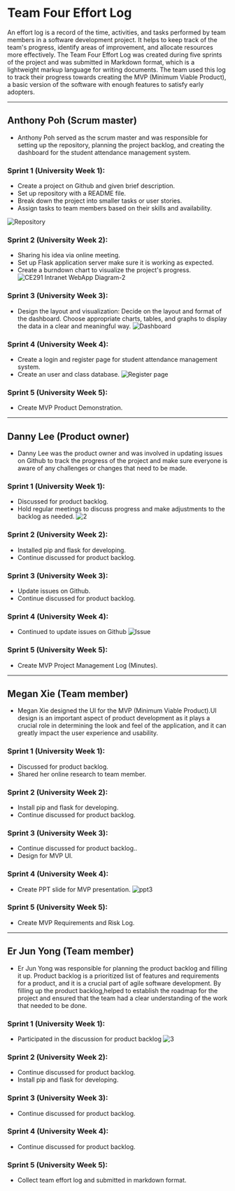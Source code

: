 # Team Four Effort Log

An effort log is a record of the time, activities, and tasks performed by team members in a software development project. It helps to keep track of the team's progress, identify areas of improvement, and allocate resources more effectively. The Team Four Effort Log was created during five sprints of the project and was submitted in Markdown format, which is a lightweight markup language for writing documents. The team used this log to track their progress towards creating the MVP (Minimum Viable Product), a basic version of the software with enough features to satisfy early adopters.

-----------------------------------------------------
## Anthony Poh (Scrum master)
  - Anthony Poh served as the scrum master and was responsible for setting up the repository, planning the project backlog, and creating the dashboard for the student attendance management system.


### Sprint 1 (University Week 1):
 - Create a project on Github and given brief description. 
 - Set up repository with a README file.
 - Break down the project into smaller tasks or user stories.
 - Assign tasks to team members based on their skills and availability.

![Repository](https://user-images.githubusercontent.com/122019681/217791851-63815908-962d-4f76-b1be-c6d4f6b85064.PNG)



### Sprint 2 (University Week 2):
 - Sharing his idea via online meeting. 
 - Set up Flask application server make sure it is working as expected.
 - Create a burndown chart to visualize the project's progress.
 ![CE291 Intranet WebApp Diagram-2](https://user-images.githubusercontent.com/122019681/217792094-0b7397b0-c82f-485b-9c34-4418884b91f4.jpg)

 

### Sprint 3 (University Week 3):
 - Design the layout and visualization: Decide on the layout and format of the dashboard. Choose appropriate charts, tables, and graphs to display the data in a clear and meaningful way.
![Dashboard](https://user-images.githubusercontent.com/122019681/217791949-b793cef8-82e2-4bc8-a378-2e551a67bfb0.PNG)


### Sprint 4 (University Week 4):
 - Create a login and register page for student attendance management system.
 - Create an user and class database.
![Register page](https://user-images.githubusercontent.com/122019681/217792210-c88dd87a-7579-45ed-bc8c-7504e963615b.PNG)


### Sprint 5 (University Week 5):
 - Create MVP Product Demonstration.

---------------------------------------------
## Danny Lee (Product owner)
 - Danny Lee was the product owner and was involved in updating issues on Github to track the progress of the project and make sure everyone is aware of any challenges or changes that need to be made.

### Sprint 1 (University Week 1):
 - Discussed for product backlog.
 - Hold regular meetings to discuss progress and make adjustments to the backlog as needed.
![2](https://user-images.githubusercontent.com/122019681/217792273-3b241b35-89b4-42f0-8060-bd93dad1e02f.PNG)


### Sprint 2 (University Week 2):
 - Installed pip and flask for developing.
 - Continue discussed for product backlog.

### Sprint 3 (University Week 3):
 - Update issues on Github.
 - Continue discussed for product backlog.

### Sprint 4 (University Week 4):
 - Continued to update issues on Github
 ![Issue](https://user-images.githubusercontent.com/122019681/217792340-15951306-2c64-4a80-8a3a-3d9ae1482a07.PNG)



### Sprint 5 (University Week 5):
 - Create MVP Project Management Log (Minutes).

---------------------------------------------
## Megan Xie (Team member)
 - Megan Xie designed the UI for the MVP (Minimum Viable Product).UI design is an important aspect of product development as it plays a crucial role in determining the look and feel of the application, and it can greatly impact the user experience and usability. 

### Sprint 1 (University Week 1):
 - Discussed for product backlog.
 - Shared her online research to team member.

### Sprint 2 (University Week 2):
 - Install pip and flask for developing.
 - Continue discussed for product backlog.

### Sprint 3 (University Week 3):
 - Continue discussed for product backlog..
 - Design for MVP UI.

### Sprint 4 (University Week 4):
 - Create PPT slide for MVP presentation.
![ppt3](https://user-images.githubusercontent.com/122019681/217792386-34023358-1f70-4d4b-a612-0fb055a0ebc2.jpg)



### Sprint 5 (University Week 5):
 - Create MVP Requirements and Risk Log.

---------------------------------------------
## Er Jun Yong (Team member)
 - Er Jun Yong was responsible for planning the product backlog and filling it up. Product backlog is a prioritized list of features and requirements for a product, and it is a crucial part of agile software development. By filling up the product backlog,helped to establish the roadmap for the project and ensured that the team had a clear understanding of the work that needed to be done.

### Sprint 1 (University Week 1):
 - Participated in the discussion for product backlog
 ![3](https://user-images.githubusercontent.com/122019681/217792486-90a50679-3928-40a8-ba3a-aef4817da532.PNG)


### Sprint 2 (University Week 2):
 - Continue discussed for product backlog.
 - Install pip and flask for developing.

### Sprint 3 (University Week 3):
 - Continue discussed for product backlog.


### Sprint 4 (University Week 4):
- Continue discussed for product backlog.

### Sprint 5 (University Week 5):
 - Collect team effort log and submitted in markdown format.
